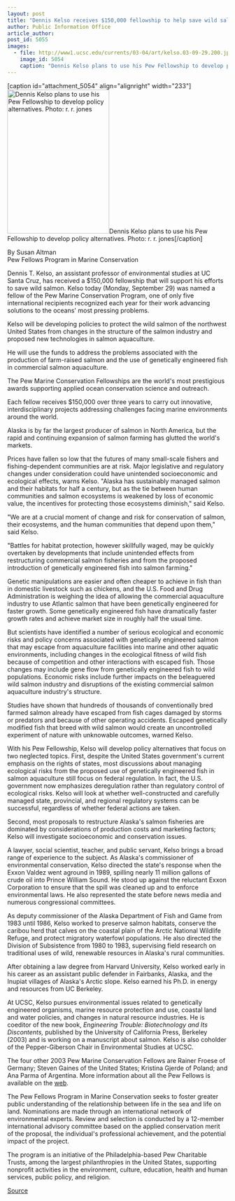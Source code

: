 ```yaml
---
layout: post
title: "Dennis Kelso receives $150,000 fellowship to help save wild salmon"
author: Public Information Office
article_author: 
post_id: 5055
images:
  - file: http://www1.ucsc.edu/currents/03-04/art/kelso.03-09-29.200.jpg
    image_id: 5054
    caption: "Dennis Kelso plans to use his Pew Fellowship to develop policy alternatives. Photo: r. r. jones"
---
```


[caption id="attachment_5054" align="alignright" width="233"]<a href="http://dev-ucsc-news.pantheonsite.io/wp-content/uploads/2003/09/kelso.03-09-29.200.jpg"><img class="size-full wp-image-5054" src="http://dev-ucsc-news.pantheonsite.io/wp-content/uploads/2003/09/kelso.03-09-29.200.jpg" alt="Dennis Kelso plans to use his Pew Fellowship to develop policy alternatives. Photo: r. r. jones" width="233" height="329" /></a>Dennis Kelso plans to use his Pew Fellowship to develop policy alternatives. Photo: r. r. jones[/caption]
<p>
  By Susan Altman<br>
  Pew Fellows Program in Marine Conservation<br>
</p>
<p>
  Dennis T. Kelso, an assistant professor of environmental studies at UC Santa Cruz, has received a $150,000 fellowship that will support his efforts to save wild salmon. Kelso today (Monday, September 29) was named a fellow of the Pew Marine Conservation Program, one of only five international recipients recognized each year for their work advancing solutions to the oceans' most pressing problems.<br>
</p>
<p>
  Kelso will be developing policies to protect the wild salmon of the northwest United States from changes in the structure of the salmon industry and proposed new technologies in salmon aquaculture.
</p>
<p>
  He will use the funds to address the problems associated with the production of farm-raised salmon and the use of genetically engineered fish in commercial salmon aquaculture.<br>
</p>
<p>
  The Pew Marine Conservation Fellowships are the world's most prestigious awards supporting applied ocean conservation science and outreach.
</p>
<p>
  Each fellow receives $150,000 over three years to carry out innovative, interdisciplinary projects addressing challenges facing marine environments around the world.<br>
</p>
<p>
  Alaska is by far the largest producer of salmon in North America, but the rapid and continuing expansion of salmon farming has glutted the world's markets.
</p>
<p>
  Prices have fallen so low that the futures of many small-scale fishers and fishing-dependent communities are at risk. Major legislative and regulatory changes under consideration could have unintended socioeconomic and ecological effects, warns Kelso. "Alaska has sustainably managed salmon and their habitats for half a century, but as the tie between human communities and salmon ecosystems is weakened by loss of economic value, the incentives for protecting those ecosystems diminish," said Kelso.<br>
</p>
<p>
  "We are at a crucial moment of change and risk for conservation of salmon, their ecosystems, and the human communities that depend upon them," said Kelso.
</p>
<p>
  "Battles for habitat protection, however skillfully waged, may be quickly overtaken by developments that include unintended effects from restructuring commercial salmon fisheries and from the proposed introduction of genetically engineered fish into salmon farming."<br>
</p>
<p>
  Genetic manipulations are easier and often cheaper to achieve in fish than in domestic livestock such as chickens, and the U.S. Food and Drug Administration is weighing the idea of allowing the commercial aquaculture industry to use Atlantic salmon that have been genetically engineered for faster growth. Some genetically engineered fish have dramatically faster growth rates and achieve market size in roughly half the usual time.<br>
</p>
<p>
  But scientists have identified a number of serious ecological and economic risks and policy concerns associated with genetically engineered salmon that may escape from aquaculture facilities into marine and other aquatic environments, including changes in the ecological fitness of wild fish because of competition and other interactions with escaped fish. Those changes may include gene flow from genetically engineered fish to wild populations. Economic risks include further impacts on the beleaguered wild salmon industry and disruptions of the existing commercial salmon aquaculture industry's structure.
</p>
<p>
  Studies have shown that hundreds of thousands of conventionally bred farmed salmon already have escaped from fish cages damaged by storms or predators and because of other operating accidents. Escaped genetically modified fish that breed with wild salmon would create an uncontrolled experiment of nature with unknowable outcomes, warned Kelso.<br>
</p>
<p>
  With his Pew Fellowship, Kelso will develop policy alternatives that focus on two neglected topics. First, despite the United States government's current emphasis on the rights of states, most discussions about managing ecological risks from the proposed use of genetically engineered fish in salmon aquaculture still focus on federal regulation. In fact, the U.S. government now emphasizes deregulation rather than regulatory control of ecological risks. Kelso will look at whether well-constructed and carefully managed state, provincial, and regional regulatory systems can be successful, regardless of whether federal actions are taken.<br>
</p>
<p>
  Second, most proposals to restructure Alaska's salmon fisheries are dominated by considerations of production costs and marketing factors; Kelso will investigate socioeconomic and conservation issues.<br>
</p>
<p>
  A lawyer, social scientist, teacher, and public servant, Kelso brings a broad range of experience to the subject. As Alaska's commissioner of environmental conservation, Kelso directed the state's response when the Exxon Valdez went aground in 1989, spilling nearly 11 million gallons of crude oil into Prince William Sound. He stood up against the reluctant Exxon Corporation to ensure that the spill was cleaned up and to enforce environmental laws. He also represented the state before news media and numerous congressional committees.<br>
</p>
<p>
  As deputy commissioner of the Alaska Department of Fish and Game from 1983 until 1986, Kelso worked to preserve salmon habitats, conserve the caribou herd that calves on the coastal plain of the Arctic National Wildlife Refuge, and protect migratory waterfowl populations. He also directed the Division of Subsistence from 1980 to 1983, supervising field research on traditional uses of wild, renewable resources in Alaska's rural communities.
</p>
<p>
  After obtaining a law degree from Harvard University, Kelso worked early in his career as an assistant public defender in Fairbanks, Alaska, and the Inupiat villages of Alaska's Arctic slope. Kelso earned his Ph.D. in energy and resources from UC Berkeley.<br>
</p>
<p>
  At UCSC, Kelso pursues environmental issues related to genetically engineered organisms, marine resource protection and use, coastal land and water policies, and changes in natural resource industries. He is coeditor of the new book, <i>Engineering Trouble: Biotechnology and Its Discontents,</i> published by the University of California Press, Berkeley (2003) and is working on a manuscript about salmon. Kelso is also coholder of the Pepper-Giberson Chair in Environmental Studies at UCSC.<br>
</p>
<p>
  The four other 2003 Pew Marine Conservation Fellows are Rainer Froese of Germany; Steven Gaines of the United States; Kristina Gjerde of Poland; and Ana Parma of Argentina. More information about all the Pew Fellows is available on the <a href="http://www.pewmarine.org">web</a>.<br>
</p>
<p>
  The Pew Fellows Program in Marine Conservation seeks to foster greater public understanding of the relationship between life in the sea and life on land. Nominations are made through an international network of environmental experts. Review and selection is conducted by a 12-member international advisory committee based on the applied conservation merit of the proposal, the individual's professional achievement, and the potential impact of the project.
</p>
<p>
  The program is an initiative of the Philadelphia-based Pew Charitable Trusts, among the largest philanthropies in the United States, supporting nonprofit activities in the environment, culture, education, health and human services, public policy, and religion.<br>
</p>
<p><a href="http://www1.ucsc.edu/currents/03-04/09-29/kelso.html" title="Permalink to kelso">Source</a></p>
